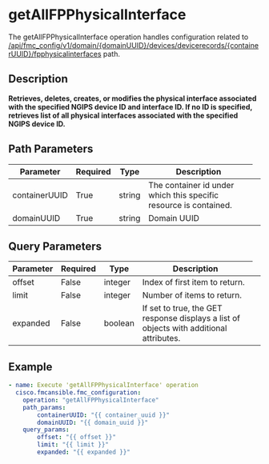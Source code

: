 # getAllFPPhysicalInterface

The getAllFPPhysicalInterface operation handles configuration related to [/api/fmc_config/v1/domain/{domainUUID}/devices/devicerecords/{containerUUID}/fpphysicalinterfaces](/paths//api/fmc_config/v1/domain/{domain_uuid}/devices/devicerecords/{container_uuid}/fpphysicalinterfaces.md) path.&nbsp;
## Description
**Retrieves, deletes, creates, or modifies the physical interface associated with the specified NGIPS device ID and interface ID. If no ID is specified, retrieves list of all physical interfaces associated with the specified NGIPS device ID.**

## Path Parameters
| Parameter | Required | Type | Description |
| --------- | -------- | ---- | ----------- |
| containerUUID | True | string <td colspan=3> The container id under which this specific resource is contained. |
| domainUUID | True | string <td colspan=3> Domain UUID |

## Query Parameters
| Parameter | Required | Type | Description |
| --------- | -------- | ---- | ----------- |
| offset | False | integer <td colspan=3> Index of first item to return. |
| limit | False | integer <td colspan=3> Number of items to return. |
| expanded | False | boolean <td colspan=3> If set to true, the GET response displays a list of objects with additional attributes. |

## Example
```yaml
- name: Execute 'getAllFPPhysicalInterface' operation
  cisco.fmcansible.fmc_configuration:
    operation: "getAllFPPhysicalInterface"
    path_params:
        containerUUID: "{{ container_uuid }}"
        domainUUID: "{{ domain_uuid }}"
    query_params:
        offset: "{{ offset }}"
        limit: "{{ limit }}"
        expanded: "{{ expanded }}"

```